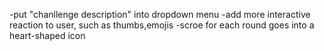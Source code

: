 -put "chanllenge description" into dropdown menu
-add more interactive reaction to user, such as thumbs,emojis
-scroe for each round goes into a heart-shaped icon

